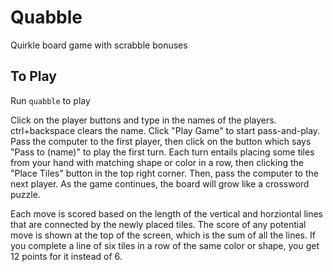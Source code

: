 # Quabble
Quirkle board game with scrabble bonuses

## To Play
Run `quabble` to play

Click on the player buttons and type in the names of the players. ctrl+backspace clears the name. Click "Play Game" to start pass-and-play. Pass the computer to the first player, then click on the button which says "Pass to (name)" to play the first turn. Each turn entails placing some tiles from your hand with matching shape or color in a row, then clicking the "Place Tiles" button in the top right corner. Then, pass the computer to the next player. As the game continues, the board will grow like a crossword puzzle.

Each move is scored based on the length of the vertical and horziontal lines that are connected by the newly placed tiles. The score of any potential move is shown at the top of the screen, which is the sum of all the lines. If you complete a line of six tiles in a row of the same color or shape, you get 12 points for it instead of 6.
